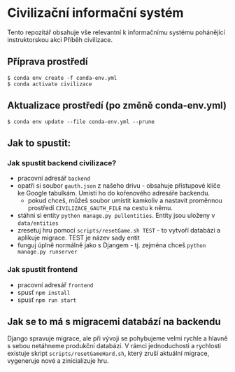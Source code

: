 # Civilizační informační systém

Tento repozitář obsahuje vše relevantní k informačnímu systému pohánějící
instruktorskou akci Příběh civilizace.

## Příprava prostředí

```
$ conda env create -f conda-env.yml
$ conda activate civilizace
```

## Aktualizace prostředí (po změně conda-env.yml)

```
$ conda env update --file conda-env.yml --prune
```

## Jak to spustit:

### Jak spustit backend civilizace?

- pracovní adresář `backend`
- opatři si soubor `gauth.json` z našeho drivu - obsahuje přístupové klíče ke
  Google tabulkám. Umísti ho do kořenového adresáře backendu.
    - pokud chceš, můžeš soubor umístit kamkoliv a nastavit proměnnou prostředí
      `CIVILIZACE_GAUTH_FILE` na cestu k němu.
- stáhni si entity `python manage.py pullentities`. Entity jsou uloženy v
  `data/entities`
- zresetuj hru pomocí `scripts/resetGame.sh TEST` - to vytvoří databázi a aplikuje
  migrace. TEST je název sady entit
- funguj úplně normálně jako s Djangem - tj. zejména chceš `python manage.py
  runserver`

### Jak spustit frontend

- pracovní adresář `frontend`
- spusť `npm install`
- spusť `npm run start`

## Jak se to má s migracemi databází na backendu

Django spravuje migrace, ale při vývoji se pohybujeme velmi rychle a hlavně s
sebou netáhneme produkční databázi. V rámci jednoduchosti a rychlosti existuje
skript `scripts/resetGameHard.sh`, který zruší aktuální migrace, vygeneruje nové
a zinicializuje hru.

